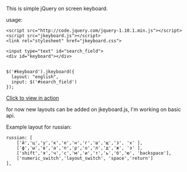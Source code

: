 This is simple jQuery on screen keyboard.

usage:

    <script src="http://code.jquery.com/jquery-1.10.1.min.js"></script>
    <script src="jkeyboard.js"></script>
    <link rel="stylesheet" href="jkeyboard.css">
 
    <input type="text" id="search_field">
    <div id="keyboard"></div>


    $('#keyboard').jkeyboard({
      layout: "english",
      input: $('#search_field')
    });

[Click to view in action](http://javidan.github.io/jkeyboard/examples/index.htm) 

for now new layouts can be added on jkeyboard.js, I'm working on basic api.

Example layout for russian:

    russian: [
        ['й','ц','у','к','е','н','г','ш','щ','з', 'х' ],
        ['ф','ы','в','а','п','р','о','л','д','ж', 'э' ],
        ['shift','я','ч','с','м','и','т','ь','б','ю', 'backspace'],
        ['numeric_switch','layout_switch', 'space','return']
    ],